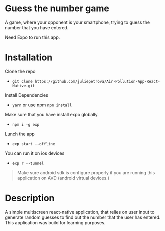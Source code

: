 # Guess the number game 
A game, where your opponent is your smartphone, trying to guess the number that you have entered.

Need Expo to run this app.

# Installation
Clone the repo
*  ``` git clone https://github.com/juliepetrova/Air-Pollution-App-React-Native.git ```

Install Dependencies
 * ``` yarn ```   or use npm    ``` npm install ```

Make sure that you have install expo globally.

* ``` npm i -g exp ```

Lunch the app
* ``` exp start --offline ```

You can run it on ios devices
* ``` exp r --tunnel ```

> Make sure android sdk is configure
> properly if you are running this
> application on AVD (android virtual devices.)

# Description

A simple multiscreen react-native application, that relies on user input to generate random guesses to find out the number that the user has entered.
This application was build for learning purposes.
